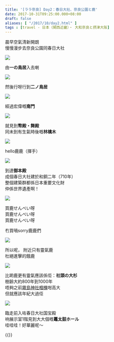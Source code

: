 ```yaml
---
title: '[ララ奈良] Day2：春日大社、奈良公園と鹿'
date: 2017-10-31T09:25:00.000+08:00
draft: false
aliases: [ "/2017/10/day2.html" ]
tags : [travel - 日本（関西近畿）・ 大和奈良と摂津大阪]
---
```


晨早空氣清新開朗  
慢慢漫步去奈良公園同春日大社  

![](/images/nara2a1.jpg)

由**一の鳥居**入去喇  

![](/images/nara2a2.jpg)

然後行呀行到**二ノ鳥居**  

![](/images/nara2a3.jpg)

經過宏偉嘅**南門**  

![](/images/nara2a4.jpg)

就見到**幣殿・舞殿**  
同未到有生氣時後嘅**林檎木**  

![](/images/nara2a5.jpg)

hello鹿鹿（揮手）  

![](/images/nara2a.jpg)

到達**御本殿**  
成個春日大社建於和銅二年（710年）  
整個建築群都係日本重要文化財  
仲係世界遺產啊！  

![](/images/nara2a6.jpg)

買鹿せんべい呀  
買鹿せんべい呀  
買鹿せんべい呀

冇買喎sorry鹿鹿們

![](/images/nara2a7.jpg)

所以呢， 附近只有靈氣鹿  
杜絕進擊的餓鹿

![](/images/nara2a8.jpg)

比啲鹿更有靈氣應該係佢：**社頭の大杉**  
樹齢大約800年到1000年  
唔夠之前[霧島神社嗰棵](https://hidie.net/kojkmi2b/)咁高大  
但就應該年紀大過佢  

![](/images/nara2a9.jpg)

臨走前入咗春日大社国宝殿  
响展示室1階見到大大個嘅**鼉太鼓ホール**  
哇哇哇！好華麗呢～  
  
{{<nara>}}
